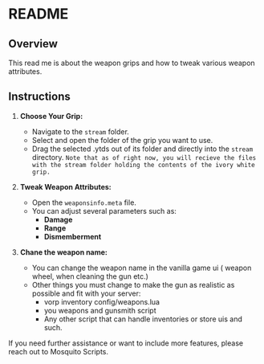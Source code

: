 # README

## Overview

This read me is about the weapon grips and how to tweak various weapon attributes.

## Instructions

1. **Choose Your Grip:**
    - Navigate to the `stream` folder.
    - Select and open the folder of the grip you want to use.
    - Drag the selected .ytds out of its folder and directly into the `stream` directory.
    `Note that as of right now, you will recieve the files with the stream folder holding the contents of the ivory white grip.`

2. **Tweak Weapon Attributes:**
    - Open the `weaponsinfo.meta` file.
    - You can adjust several parameters such as:
      - **Damage**
      - **Range**
      - **Dismemberment**

3. **Chane the weapon name:**
    - You can change the weapon name in the vanilla game ui ( weapon wheel, when cleaning the gun etc.)
    - Other things you must change to make the gun as realistic as possible and fit with your server:
        - vorp inventory config/weapons.lua
        - you weapons and gunsmith script
        - Any other script that can handle inventories or store uis and such.

If you need further assistance or want to include more features, please reach out to Mosquito Scripts.

